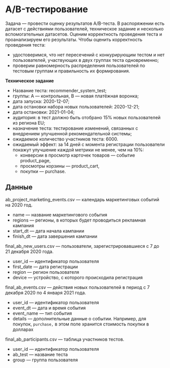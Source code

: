 # A/B-тестирование

Задача — провести оценку результатов A/B-теста. В распоряжении есть датасет с действиями пользователей, техническое задание и несколько вспомогательных датасетов.
Оценим корректность проведения теста и проанализируем его результаты.
Чтобы оценить корректность проведения теста:
- удостоверимся, что нет пересечений с конкурирующим тестом и нет пользователей, участвующих в двух группах теста одновременно;
- проверим равномерность распределения пользователей по тестовым группам и правильность их формирования.

**Техническое задание**
- Название теста: recommender_system_test;
- группы: А — контрольная, B — новая платёжная воронка;
- дата запуска: 2020-12-07;
- дата остановки набора новых пользователей: 2020-12-21;
- дата остановки: 2021-01-04;
- аудитория: в тест должно быть отобрано 15% новых пользователей из региона EU;
- назначение теста: тестирование изменений, связанных с внедрением улучшенной рекомендательной системы;
- ожидаемое количество участников теста: 6000.
- ожидаемый эффект: за 14 дней с момента регистрации пользователи покажут улучшение каждой метрики не менее, чем на 10%:
    - конверсии в просмотр карточек товаров — событие product_pagе,
    - просмотры корзины — product_cart,
    - покупки — purchase.

## Данные

ab_project_marketing_events.csv — календарь маркетинговых событий на 2020 год.
- name — название маркетингового события
- regions — регионы, в которых будет проводиться рекламная кампания
- start_dt — дата начала кампании
- finish_dt — дата завершения кампании

final_ab_new_users.csv — пользователи, зарегистрировавшиеся с 7 до 21 декабря 2020 года.
- user_id — идентификатор пользователя
- first_date — дата регистрации
- region — регион пользователя
- device — устройство, с которого происходила регистрация

final_ab_events.csv — действия новых пользователей в период с 7 декабря 2020 по 4 января 2021 года.
- user_id — идентификатор пользователя
- еvent_dt — дата и время события
- event_name — тип события
- details — дополнительные данные о событии. Например, для покупок, `purchase,` в этом поле хранится стоимость покупки в долларах

final_ab_participants.csv — таблица участников тестов.
- user_id — идентификатор пользователя
- ab_test — название теста
- group — группа пользователя